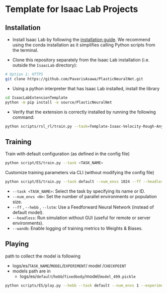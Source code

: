 # Template for Isaac Lab Projects

## Installation

- Install Isaac Lab by following the [installation guide](https://isaac-sim.github.io/IsaacLab/main/source/setup/installation/index.html). We recommend using the conda installation as it simplifies calling Python scripts from the terminal.

- Clone this repository separately from the Isaac Lab installation (i.e. outside the `IsaacLab` directory):

```bash
# Option 1: HTTPS
git clone https://github.com/PavarisAsawa/PlasticNeuralNet.git
```


- Using a python interpreter that has Isaac Lab installed, install the library

```bash
cd IsaacLabExtensionTemplate
python -m pip install -e source/PlasticNeuralNet
```

- Verify that the extension is correctly installed by running the following command:

```bash
python scripts/rsl_rl/train.py --task=Template-Isaac-Velocity-Rough-Anymal-D-v0
```


## Training
Train with default configuration (as defined in the config file)
```bash
python script/ES/train.py --task <TASK_NAME>
```
Customize training parameters via CLI (without modifying the config file)
```bash
python script/ES/train.py --task default --num_envs 1024 --ff --headless --wandb
```
- `--task <TASK_NAME>`: Select the task by specifying its name or ID.
- `--num_envs <N>`: Set the number of parallel environments or population size.
- `--ff` , `--hebb` , `--lstm`: Use a Feedforward Neural Network (instead of default model).
- `--headless`: Run simulation without GUI (useful for remote or server environments).
- `--wandb`: Enable logging of training metrics to Weights & Biases.

## Playing 
path to collect the model is following 
- logs/es/`TASK_NAME`/`MODEL`/`EXPERIMENT`/ model /`CHECKPOINT`
- models path are in
    - logs/es/`default`/`hebb`/`fixedbody`/model/`model_499.pickle`
```bash
python scripts/ES/play.py --hebb --task default --num_envs 1 --experiment fixedbody --checkpoint model_499.pickle --headless
```